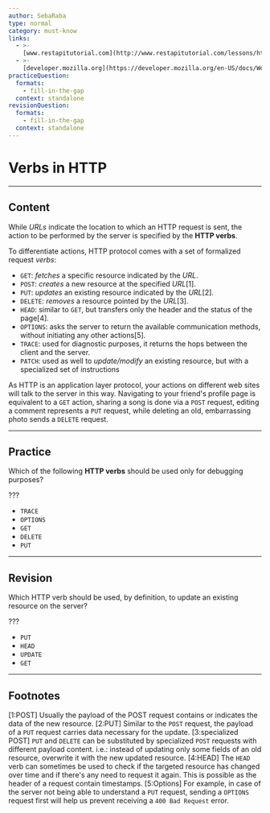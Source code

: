 ```yaml
---
author: SebaRaba
type: normal
category: must-know
links:
  - >-
    [www.restapitutorial.com](http://www.restapitutorial.com/lessons/httpmethods.html){website}
  - >-
    [developer.mozilla.org](https://developer.mozilla.org/en-US/docs/Web/HTTP/Methods){website}
practiceQuestion:
  formats:
    - fill-in-the-gap
  context: standalone
revisionQuestion:
  formats:
    - fill-in-the-gap
  context: standalone
---
```


# Verbs in HTTP


---

## Content

While *URLs* indicate the location to which an HTTP request is sent, the action to be performed by the server is specified by the **HTTP verbs**.

To differentiate actions, HTTP protocol comes with a set of formalized request *verbs*:

- `GET`: *fetches* a specific resource indicated by the *URL*.
- `POST`: *creates* a new resource at the specified *URL*[1].
- `PUT`: *updates* an existing resource indicated by the *URL*[2].
- `DELETE`: *removes* a resource pointed by the *URL*[3].
- `HEAD`: similar to `GET`, but transfers only the header and the status of the page[4].
- `OPTIONS`: asks the server to return the available communication methods, without initiating any other actions[5].
- `TRACE`: used for diagnostic purposes, it returns the hops between the client and the server.
- `PATCH`: used as well to *update/modify* an existing resource, but with a specialized set of instructions

As HTTP is an application layer protocol, your actions on different web sites will talk to the server in this way. Navigating to your friend's profile page is equivalent to a `GET` action, sharing a song is done via a `POST` request, editing a comment represents a `PUT` request, while deleting an old, embarrassing photo sends a `DELETE` request.


---

## Practice

Which of the following **HTTP verbs** should be used only for debugging purposes?

???

- `TRACE`
- `OPTIONS`
- `GET`
- `DELETE`
- `PUT`


---

## Revision

Which HTTP verb should be used, by definition, to update an existing resource on the server?

???

- `PUT`
- `HEAD`
- `UPDATE`
- `GET`


---

## Footnotes

[1:POST]
Usually the payload of the POST request contains or indicates the data of the new resource.
[2:PUT]
Similar to the `POST` request, the payload of a `PUT` request carries data necessary for the update.
[3:specialized POST]
`PUT` and `DELETE` can be substituted by specialized `POST` requests with different payload content. i.e.: instead of updating only some fields of an old resource, overwrite it with the new updated resource.
[4:HEAD]
The `HEAD` verb can sometimes be used to check if the targeted resource has changed over time and if there's any need to request it again.
This is possible as the header of a request contain timestamps.
[5:Options]
For example, in case of the server not being able to understand a `PUT` request, sending a `OPTIONS` request first will help us prevent receiving a `400 Bad Request` error.
